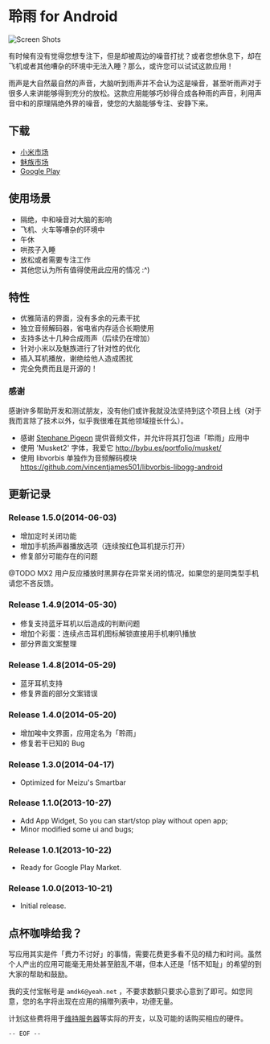 # 聆雨 for Android

![Screen Shots](http://files.gracecode.com/2014_05_29/1401368232.png)

有时候有没有觉得您想专注下，但是却被周边的噪音打扰？或者您想休息下，却在飞机或者其他嘈杂的环境中无法入睡？那么，或许您可以试试这款应用！

雨声是大自然最自然的声音，大脑听到雨声并不会认为这是噪音，甚至听雨声对于很多人来讲能够得到充分的放松。这款应用能够巧妙得合成各种雨的声音，利用声音中和的原理隔绝外界的噪音，使您的大脑能够专注、安静下来。

## 下载

- [小米市场](http://app.xiaomi.com/detail/63028)
- [魅族市场](http://app.meizu.com/phone/apps/e6adf49e7f484fe18c6510e79cbbc9a8)
- [Google Play](https://play.google.com/store/apps/details?id=com.gracecode.android.rain)


## 使用场景

* 隔绝，中和噪音对大脑的影响
* 飞机、火车等嘈杂的环境中
* 午休
* 哄孩子入睡
* 放松或者需要专注工作
* 其他您认为所有值得使用此应用的情况 :^)


## 特性

- 优雅简洁的界面，没有多余的元素干扰
- 独立音频解码器，省电省内存适合长期使用
- 支持多达十几种合成雨声（后续仍在增加）
- 针对小米以及魅族进行了针对性的优化
- 插入耳机播放，谢绝给他人造成困扰
- 完全免费而且是开源的！


### 感谢

感谢许多帮助开发和测试朋友，没有他们或许我就没法坚持到这个项目上线（对于我而言除了技术以外，似乎我很难在其他领域擅长什么）。

- 感谢 [Stephane Pigeon](https://twitter.com/audiosampling) 提供音频文件，并允许将其打包进「聆雨」应用中
- 使用 'Musket2' 字体，我爱它 http://bybu.es/portfolio/musket/
- 使用 libvorbis 单独作为音频解码模块 https://github.com/vincentjames501/libvorbis-libogg-android


## 更新记录

### Release 1.5.0(2014-06-03)

- 增加定时关闭功能
- 增加手机扬声器播放选项（连续按红色耳机提示打开）
- 修复部分可能存在的问题

@TODO MX2 用户反应播放时黑屏存在异常关闭的情况，如果您的是同类型手机请您不吝反馈。

### Release 1.4.9(2014-05-30)

- 修复支持蓝牙耳机以后造成的判断问题
- 增加个彩蛋：连续点击耳机图标解锁直接用手机喇叭播放
- 部分界面文案整理

### Release 1.4.8(2014-05-29)

- 蓝牙耳机支持
- 修复界面的部分文案错误

### Release 1.4.0(2014-05-20)

- 增加唉中文界面，应用定名为「聆雨」
- 修复若干已知的 Bug

### Release 1.3.0(2014-04-17)

- Optimized for Meizu's Smartbar

### Release 1.1.0(2013-10-27)

- Add App Widget, So you can start/stop play without open app;
- Minor modified some ui and bugs;

### Release 1.0.1(2013-10-22)

- Ready for Google Play Market.

### Release 1.0.0(2013-10-21)

- Initial release.


## 点杯咖啡给我？

写应用其实是件「费力不讨好」的事情，需要花费更多看不见的精力和时间。虽然个人产出的应用可能毫无用处甚至脏乱不堪，但本人还是「恬不知耻」的希望的到大家的帮助和鼓励。

我的支付宝帐号是 ```amdk6@yeah.net``` ，不要求数额只要求心意到了即可。如您同意，您的名字将出现在应用的捐赠列表中，功德无量。

计划这些费将用于[维持服务器](https://mos.meituan.com/r/71f9f5e918)等实际的开支，以及可能的话购买相应的硬件。

```-- EOF --```

